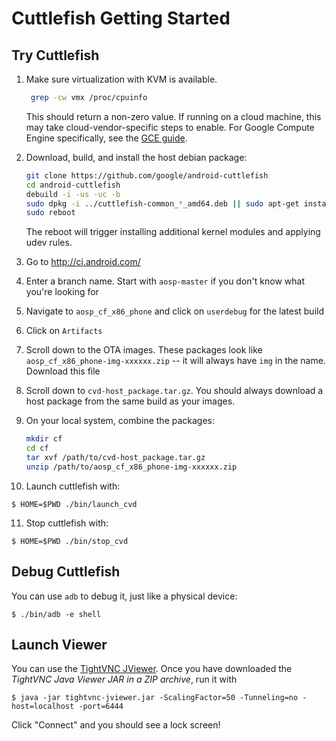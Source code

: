# Cuttlefish Getting Started

## Try Cuttlefish

1. Make sure virtualization with KVM is available.

   ```bash
    grep -cw vmx /proc/cpuinfo
    ```

   This should return a non-zero value. If running on a cloud machine, this may
   take cloud-vendor-specific steps to enable. For Google Compute Engine
   specifically, see the [GCE guide].

   [GCE guide]: https://cloud.google.com/compute/docs/instances/enable-nested-virtualization-vm-instances

2. Download, build, and install the host debian package:

   ```bash
   git clone https://github.com/google/android-cuttlefish
   cd android-cuttlefish
   debuild -i -us -uc -b
   sudo dpkg -i ../cuttlefish-common_*_amd64.deb || sudo apt-get install -f
   sudo reboot
   ```

   The reboot will trigger installing additional kernel modules and applying
   udev rules.

3. Go to http://ci.android.com/
4. Enter a branch name. Start with `aosp-master` if you don't know what you're
   looking for
5. Navigate to `aosp_cf_x86_phone` and click on `userdebug` for the latest build
6. Click on `Artifacts`
7. Scroll down to the OTA images. These packages look like
   `aosp_cf_x86_phone-img-xxxxxx.zip` -- it will always have `img` in the name.
   Download this file
8. Scroll down to `cvd-host_package.tar.gz`. You should always download a host
   package from the same build as your images.
9. On your local system, combine the packages:

   ```bash
   mkdir cf
   cd cf
   tar xvf /path/to/cvd-host_package.tar.gz
   unzip /path/to/aosp_cf_x86_phone-img-xxxxxx.zip
   ```

10. Launch cuttlefish with:

   `$ HOME=$PWD ./bin/launch_cvd`

11. Stop cuttlefish with:

   `$ HOME=$PWD ./bin/stop_cvd`

## Debug Cuttlefish

You can use `adb` to debug it, just like a physical device:

   `$ ./bin/adb -e shell`

## Launch Viewer

You can use the [TightVNC JViewer](https://www.tightvnc.com/download.php). Once
you have downloaded the *TightVNC Java Viewer JAR in a ZIP archive*, run it with

   `$ java -jar tightvnc-jviewer.jar -ScalingFactor=50 -Tunneling=no -host=localhost -port=6444`

Click "Connect" and you should see a lock screen!

